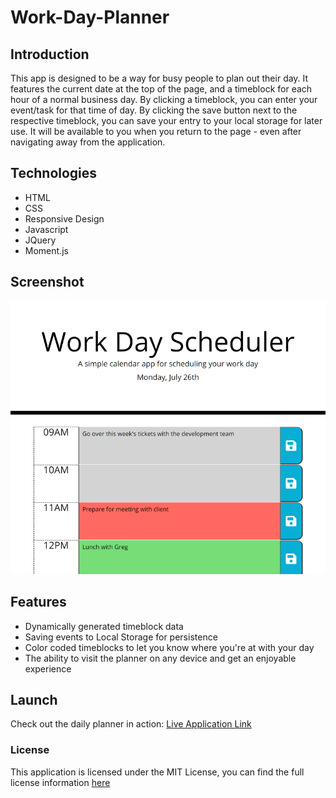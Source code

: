 # Work-Day-Planner


## Introduction
This app is designed to be a way for busy people to plan out their day. It features the current date at the top of the page, and a timeblock for each hour of a normal business day. By clicking a timeblock, you can enter your event/task for that time of day. By clicking the save button next to the respective timeblock, you can save your entry to your local storage for later use. It will be available to you when you return to the page - even after navigating away from the application.

## Technologies
- HTML
- CSS
- Responsive Design
- Javascript
- JQuery
- Moment.js

## Screenshot
![Screenshot of application](assets/images/screenshot.png)

## Features
- Dynamically generated timeblock data
- Saving events to Local Storage for persistence
- Color coded timeblocks to let you know where you're at with your day
- The ability to visit the planner on any device and get an enjoyable experience

## Launch
Check out the daily planner in action: [Live Application Link](https://github.io/lukecp5/work-day-planner/)

### License
This application is licensed under the MIT License, you can find the full license information [here](https://github.com/lukecp5/work-day-planner/blob/main/LICENSE.txt)

